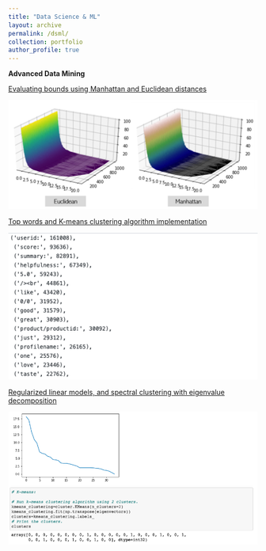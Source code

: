 ```yaml
---
title: "Data Science & ML"
layout: archive
permalink: /dsml/
collection: portfolio
author_profile: true
---
```


**Advanced Data Mining**

[Evaluating bounds using Manhattan and Euclidean distances](https://advaitiyer.github.io/dsml/2019-09-11/)

<img src="/assets/images/advanced-data-mining/HW1.png?raw=true"/>

[Top words and K-means clustering algorithm implementation](https://advaitiyer.github.io/dsml/2019-10-16/)

<img src="/assets/images/advanced-data-mining/HW2.png?raw=true"/>

[Regularized linear models, and spectral clustering with eigenvalue decomposition](https://advaitiyer.github.io/dsml/2019-11-06/)

<img src="/assets/images/advanced-data-mining/HW3.png?raw=true"/>
